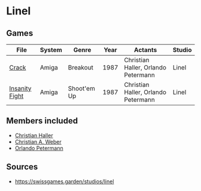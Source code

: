 # Linel

## Games
| File                                        | System | Genre       | Year | Actants                             | Studio |
| ------------------------------------------- | ------ | ----------- | ---- | ----------------------------------- | ------ |
| [Crack](games/Crack.md)                   | Amiga  | Breakout    | 1987 | Christian Haller, Orlando Petermann | Linel  |
| [Insanity Fight](games/Insanity%20Fight.md) | Amiga  | Shoot'em Up | 1987 | Christian Haller, Orlando Petermann | Linel  |

## Members included
- [Christian Haller](actants/Christian%20Haller.md)
- [Christian A. Weber](actants/Christian%20A.%20Weber.md)
- [Orlando Petermann](actants/Orlando%20Petermann.md)

## Sources
- https://swissgames.garden/studios/linel